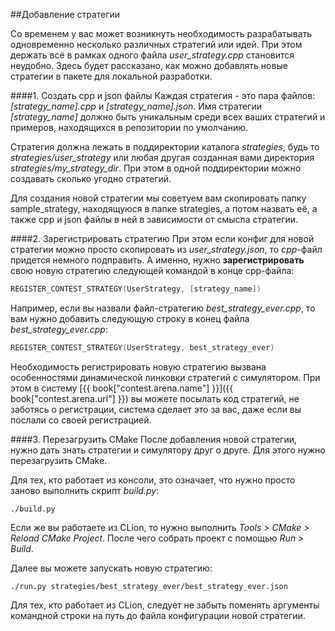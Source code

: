 ##Добавление стратегии

Со временем у вас может возникнуть необходимость разрабатывать одновременно несколько различных стратегий или идей. При этом держать всё в рамках одного файла *user_strategy.cpp* становится неудобно. Здесь будет рассказано, как можно добавлять новые стратегии в пакете для локальной разработки.

####1. Создать cpp и json файлы
Каждая стратегия - это пара файлов: *[strategy_name].cpp* и *[strategy_name].json*.
Имя стратегии *[strategy_name]* должно быть уникальным среди всех ваших стратегий и примеров, находящихся в репозитории по умолчанию.

Стратегия должна лежать в поддиректории каталога *strategies*, будь то *strategies/user_strategy* или любая другая созданная вами директория *strategies/my_strategy_dir*. При этом в одной поддиректории можно создавать сколько угодно стратегий.

Для создания новой стратегии мы советуем вам скопировать папку sample_strategy, находящуюся в папке strategies, а потом назвать её, а также cpp и json файлы в ней в зависимости от смысла стратегии.

####2. Зарегистрировать стратегию
При этом если конфиг для новой стратегии можно просто скопировать из *user_strategy.json*, то *cpp*-файл придется немного подправить. А именно, нужно **зарегистрировать** свою новую стратегию следующей командой в конце cpp-файла:
```c++
REGISTER_CONTEST_STRATEGY(UserStrategy, [strategy_name])
```

Например, если вы назвали файл-стратегию *best_strategy_ever.cpp*, то вам нужно добавить следующую строку в конец файла *best_strategy_ever.cpp*:
```c++
REGISTER_CONTEST_STRATEGY(UserStrategy, best_strategy_ever)
```

Необходимость регистрировать новую стратегию вызвана особенностями динамической линковки стратегий с симулятором. При этом в систему [{{ book["contest.arena.name"] }}]({{ book["contest.arena.url"] }}) вы можете посылать код стратегий, не заботясь о регистрации, система сделает это за вас, даже если вы послали со своей регистрацией.

####3. Перезагрузить CMake
После добавления новой стратегии, нужно дать знать стратегии и симулятору друг о друге. Для этого нужно перезагрузить CMake.

Для тех, кто работает из консоли, это означает, что нужно просто заново выполнить скрипт *build.py*:
```
./build.py
```
Если же вы работаете из CLion, то нужно выполнить *Tools > CMake > Reload CMake Project*. После чего собрать проект с помощью *Run > Build*.


Далее вы можете запускать новую стратегию:
```
./run.py strategies/best_strategy_ever/best_strategy_ever.json
```

Для тех, кто работает из CLion, следует не забыть поменять аргументы командной строки на путь до файла конфигурации новой стратегии.
